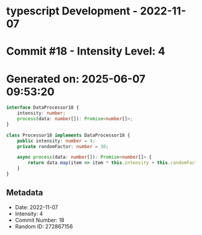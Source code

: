 ﻿# typescript Development - 2022-11-07
# Commit #18 - Intensity Level: 4
# Generated on: 2025-06-07 09:53:20
```typescript
interface DataProcessor18 {
    intensity: number;
    process(data: number[]): Promise<number[]>;
}

class Processor18 implements DataProcessor18 {
    public intensity: number = 4;
    private randomFactor: number = 30;

    async process(data: number[]): Promise<number[]> {
        return data.map(item => item * this.intensity + this.randomFactor);
    }
}
```
## Metadata
- Date: 2022-11-07
- Intensity: 4
- Commit Number: 18
- Random ID: 272867156

